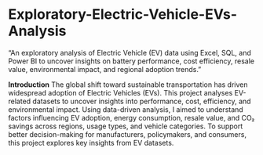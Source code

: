 # Exploratory-Electric-Vehicle-EVs-Analysis
“An exploratory analysis of Electric Vehicle (EV) data using Excel, SQL, and Power BI to uncover insights on battery performance, cost efficiency, resale value, environmental impact, and regional adoption trends.”

**Introduction**
The global shift toward sustainable transportation has driven widespread adoption of Electric Vehicles (EVs). This project analyses EV-related datasets to uncover insights into performance, cost, efficiency, and environmental impact. Using data-driven analysis, I aimed to understand factors influencing EV adoption, energy consumption, resale value, and CO₂ savings across regions, usage types, and vehicle categories. To support better decision-making for manufacturers, policymakers, and consumers, this project explores key insights from EV datasets.
